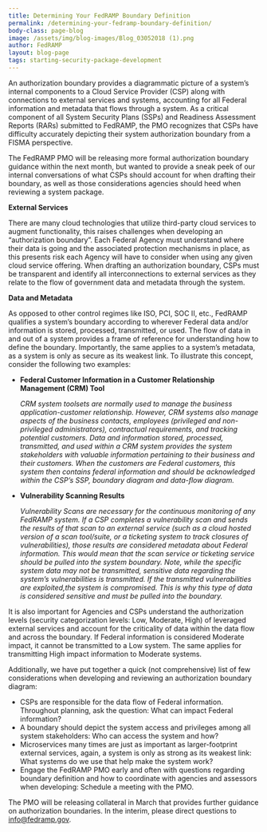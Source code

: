 ```yaml
---
title: Determining Your FedRAMP Boundary Definition
permalink: /determining-your-fedramp-boundary-definition/
body-class: page-blog
image: /assets/img/blog-images/Blog_03052018 (1).png
author: FedRAMP
layout: blog-page
tags: starting-security-package-development
---
```

An authorization boundary provides a diagrammatic picture of a system’s internal components to a Cloud Service Provider (CSP) along with connections to external services and systems, accounting for all Federal information and metadata that flows through a system. As a critical component of all System Security Plans (SSPs) and Readiness Assessment Reports (RARs) submitted to FedRAMP, the PMO recognizes that CSPs have difficulty accurately depicting their system authorization boundary from a FISMA perspective. 

The FedRAMP PMO will be releasing more formal authorization boundary guidance within the next month, but wanted to provide a sneak peek of our internal conversations of what CSPs should account for when drafting their boundary, as well as those considerations agencies should heed when reviewing a system package.  

**External Services**

There are many cloud technologies that utilize third-party cloud services to augment functionality, this raises challenges when developing an “authorization boundary”. Each Federal Agency must understand where their data is going and the associated protection mechanisms in place, as this presents risk each Agency will have to consider when using any given cloud service offering. When drafting an authorization boundary, CSPs must be transparent and identify all interconnections to external services as they relate to the flow of government data and metadata through the system.

**Data and Metadata**

As opposed to other control regimes like ISO, PCI, SOC II, etc., FedRAMP qualifies a system’s boundary according to wherever Federal data and/or information is stored, processed, transmitted, or used. The flow of data in and out of a system provides a frame of reference for understanding how to define the boundary. Importantly, the same applies to a system’s metadata, as a system is only as secure as its weakest link. To illustrate this concept, consider the following two examples:

 * **Federal Customer Information in a Customer Relationship Management (CRM) Tool** 
 
   *CRM system toolsets are normally used to manage the business application-customer relationship. However, CRM systems also manage aspects of the business contacts, employees (privileged and non-privileged administrators), contractual requirements, and tracking potential customers. Data and information stored, processed, transmitted, and used within a CRM system provides the system stakeholders with valuable information pertaining to their business and their customers. When the customers are Federal customers, this system then contains federal information and should be acknowledged within the CSP’s SSP, boundary diagram and data-flow diagram.*

* **Vulnerability Scanning Results**

   *Vulnerability Scans are necessary for the continuous monitoring of any FedRAMP system. If a CSP completes a vulnerability scan and sends the results of that scan to an external service (such as a cloud hosted version of a scan tool/suite, or a ticketing system to track closures of vulnerabilities), those results are considered metadata about Federal information. This would mean that the scan service or ticketing service should be pulled into the system boundary. Note, while the specific system data may not be transmitted, sensitive data regarding the system’s vulnerabilities is transmitted. If the transmitted vulnerabilities are exploited,the system is compromised. This is why this type of data is considered sensitive and must be pulled into the boundary.*

It is also important for Agencies and CSPs understand the authorization levels (security categorization levels: Low, Moderate, High) of leveraged external services and account for the criticality of data within the data flow and across the boundary. If Federal information is considered Moderate impact, it cannot be transmitted to a Low system. The same applies for transmitting High impact information to Moderate systems. 

Additionally, we have put together a quick (not comprehensive) list of few considerations when developing and reviewing an authorization boundary diagram: 

 * CSPs are responsible for the data flow of Federal information. Throughout planning, ask the question: What can impact Federal information?
 * A boundary should depict the system access and privileges among all system stakeholders: Who can access the system and how?
 * Microservices many times are just as important as larger-footprint external services, again, a system is only as strong as its weakest link: What systems do we use that help make the system work?
 * Engage the FedRAMP PMO early and often with questions regarding boundary definition and how to coordinate with agencies and assessors when developing: Schedule a meeting with the PMO.

The PMO will be releasing collateral in March that provides further guidance on authorization boundaries. In the interim, please direct questions to info@fedramp.gov. 

